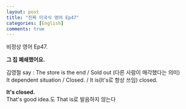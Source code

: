 ```yaml
---
layout: post
title: "진짜 미국식 영어 Ep47"
categories: [English]
comments: true
---
```


비정상 영어 Ep47.

<b>그 집 폐쇄했어요.</b>

김영철 say : The store is the end / Sold out &#40;다른 사람이 매각했다는 의미&#41; <br>
It dependent situation / Closed. / It is&#40;It's로 항상 쓰임&#41; closed. 

<b>It's closed.</b> <br>
That's good idea.도 That is로 발음하지 않는다 
